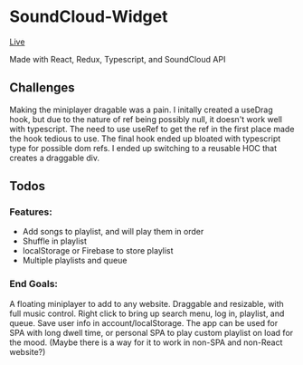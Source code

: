# SoundCloud-Widget

[Live](https://codicate.github.io/soundcloud-widget/)

Made with React, Redux, Typescript, and SoundCloud API

## Challenges

Making the miniplayer dragable was a pain. I initally created a useDrag hook, but due to the nature of ref being possibly null, it doesn't work well with typescript. The need to use useRef to get the ref in the first place made the hook tedious to use. The final hook ended up bloated with typescript type for possible dom refs. I ended up switching to a reusable HOC that creates a draggable div.

## Todos

### Features:
- Add songs to playlist, and will play them in order
- Shuffle in playlist
- localStorage or Firebase to store playlist
- Multiple playlists and queue


### End Goals:
  A floating miniplayer to add to any website. Draggable and resizable, with full music control. Right click to bring up search menu, log in, playlist, and queue. Save user info in account/localStorage. The app can be used for SPA with long dwell time, or personal SPA to play custom playlist on load for the mood. (Maybe there is a way for it to work in non-SPA and non-React website?)
